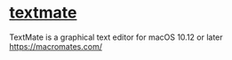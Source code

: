# [textmate](https://github.com/textmate/textmate)

TextMate is a graphical text editor for macOS 10.12 or later https://macromates.com/
